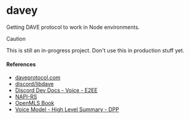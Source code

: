 # davey

Getting DAVE protocol to work in Node environments.

> [!CAUTION]
> This is still an in-progress project. Don't use this in production stuff yet.

#### References

- [daveprotocol.com](https://daveprotocol.com/)
- [discord/libdave](https://github.com/discord/libdave)
- [Discord Dev Docs - Voice - E2EE](https://discord.com/developers/docs/topics/voice-connections#endtoend-encryption-dave-protocol)
- [NAPI-RS](https://napi.rs/docs/introduction/getting-started)
- [OpenMLS Book](https://book.openmls.tech/introduction.html)
- [Voice Model - High Level Summary - DPP](https://dpp.dev/voice-model.html)
